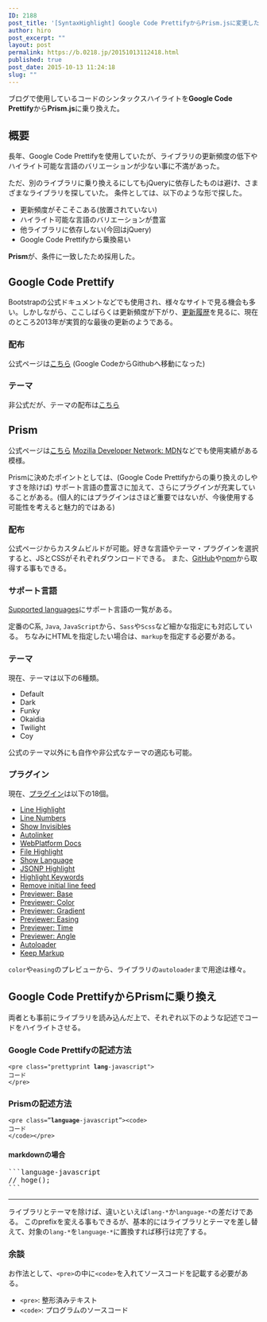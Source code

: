 ```yaml
---
ID: 2188
post_title: '[SyntaxHighlight] Google Code PrettifyからPrism.jsに変更した時に気をつけたこと'
author: hiro
post_excerpt: ""
layout: post
permalink: https://b.0218.jp/20151013112418.html
published: true
post_date: 2015-10-13 11:24:18
slug: ""
---
```

ブログで使用しているコードのシンタックスハイライトを**Google Code Prettify**から**Prism.js**に乗り換えた。

<!--more-->

## 概要
長年、Google Code Prettifyを使用していたが、ライブラリの更新頻度の低下やハイライト可能な言語のバリエーションが少ない事に不満があった。

ただ、別のライブラリに乗り換えるにしてもjQueryに依存したものは避け、さまざまなライブラリを探していた。
条件としては、以下のような形で探した。

* 更新頻度がそこそこある(放置されていない)
* ハイライト可能な言語のバリエーションが豊富
* 他ライブラリに依存しない(今回はjQuery)
* Google Code Prettifyから乗換易い

**Prism**が、条件に一致したため採用した。

## Google Code Prettify
Bootstrapの公式ドキュメントなどでも使用され、様々なサイトで見る機会も多い。しかしながら、ここしばらくは更新頻度が下がり、[更新履歴](https://github.com/google/code-prettify/blob/master/CHANGES.md)を見るに、現在のところ2013年が実質的な最後の更新のようである。

### 配布
公式ページは[こちら](https://github.com/google/code-prettify) (Google CodeからGithubへ移動になった)

### テーマ
非公式だが、テーマの配布は[こちら](http://jmblog.github.io/color-themes-for-google-code-prettify/)


## Prism
公式ページは[こちら](http://prismjs.com)
[Mozilla Developer Network: MDN](https://developer.mozilla.org/ja/)などでも使用実績がある模様。

Prismに決めたポイントとしては、(Google Code Prettifyからの乗り換えのしやすさを除けば) サポート言語の豊富さに加えて、さらにプラグインが充実していることがある。(個人的にはプラグインはさほど重要ではないが、今後使用する可能性を考えると魅力的ではある)

### 配布
公式ページからカスタムビルドが可能。好きな言語やテーマ・プラグインを選択すると、JSとCSSがそれぞれダウンロードできる。
また、[GitHub](https://github.com/PrismJS/prism)や[npm](https://www.npmjs.com/package/prismjs)から取得する事もできる。


### サポート言語
[Supported languages](http://prismjs.com/#languages-list)にサポート言語の一覧がある。

定番のC系, `Java`, `JavaScript`から、`Sass`や`Scss`など細かな指定にも対応している。
ちなみにHTMLを指定したい場合は、`markup`を指定する必要がある。

### テーマ
現在、テーマは以下の6種類。

* Default
* Dark
* Funky
* Okaidia
* Twilight
* Coy

公式のテーマ以外にも自作や非公式なテーマの適応も可能。

### プラグイン
現在、[プラグイン](http://prismjs.com/#plugins)は以下の18個。

* [Line Highlight](http://prismjs.com/plugins/line-highlight)
* [Line Numbers](http://prismjs.com/plugins/line-numbers)
* [Show Invisibles](http://prismjs.com/plugins/show-invisibles)
* [Autolinker](http://prismjs.com/plugins/autolinker)
* [WebPlatform Docs](http://prismjs.com/plugins/wpd)
* [File Highlight](http://prismjs.com/plugins/file-highlight)
* [Show Language](http://prismjs.com/plugins/show-language)
* [JSONP Highlight](http://prismjs.com/plugins/jsonp-highlight)
* [Highlight Keywords](http://prismjs.com/plugins/highlight-keywords)
* [Remove initial line feed](http://prismjs.com/plugins/remove-initial-line-feed)
* [Previewer: Base](http://prismjs.com/plugins/previewer-base)
* [Previewer: Color](http://prismjs.com/plugins/previewer-color)
* [Previewer: Gradient](http://prismjs.com/plugins/previewer-gradient)
* [Previewer: Easing](http://prismjs.com/plugins/previewer-easing)
* [Previewer: Time](http://prismjs.com/plugins/previewer-time)
* [Previewer: Angle](http://prismjs.com/plugins/previewer-angle)
* [Autoloader](http://prismjs.com/plugins/autoloader)
* [Keep Markup](http://prismjs.com/plugins/keep-markup)

`color`や`easing`のプレビューから、ライブラリの`autoloader`まで用途は様々。



## Google Code PrettifyからPrismに乗り換え
両者とも事前にライブラリを読み込んだ上で、それぞれ以下のような記述でコードをハイライトさせる。

### Google Code Prettifyの記述方法
<pre class="language-markup"><code>&lt;pre class="prettyprint <b>lang</b>-javascript"&gt;
コード
&lt;/pre&gt;</code></pre>

### Prismの記述方法
<pre class="language-markup"><code>&lt;pre <span class="red">class=”<b>language</b>-javascript”</span>&gt;&lt;code&gt;
コード
&lt;/code&gt;&lt;/pre&gt; </code></pre>

#### markdownの場合
<pre>
```language-javascript
// hoge();
```
</pre>

---

ライブラリとテーマを除けば、違いといえば`lang-*`か`language-*`の差だけである。
このprefixを変える事もできるが、基本的にはライブラリとテーマを差し替えて、対象の`lang-*`を`language-*`に置換すれば移行は完了する。

### 余談
お作法として、`<pre>`の中に`<code>`を入れてソースコードを記載する必要がある。

* `<pre>`: 整形済みテキスト
* `<code>`: プログラムのソースコード
